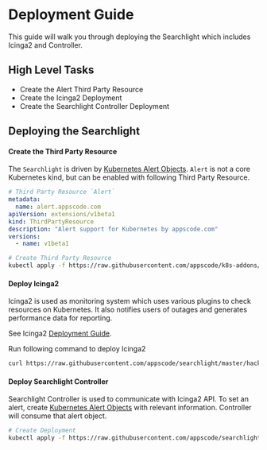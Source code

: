 # Deployment Guide

This guide will walk you through deploying the Searchlight which includes Icinga2 and Controller.

## High Level Tasks

* Create the Alert Third Party Resource
* Create the Icinga2 Deployment
* Create the Searchlight Controller Deployment

## Deploying the Searchlight

#### Create the Third Party Resource

The `Searchlight` is driven by [Kubernetes Alert Objects](alert-object.md). `Alert` is not a core Kubernetes kind, but can be enabled with following Third Party Resource.
```yaml
# Third Party Resource `Alert`
metadata:
  name: alert.appscode.com
apiVersion: extensions/v1beta1
kind: ThirdPartyResource
description: "Alert support for Kubernetes by appscode.com"
versions:
  - name: v1beta1
```

```sh
# Create Third Party Resource
kubectl apply -f https://raw.githubusercontent.com/appscode/k8s-addons/master/api/extensions/alert.yaml
```

#### Deploy Icinga2

Icinga2 is used as monitoring system which uses various plugins to check resources on Kubernetes. It also notifies users of outages and generates performance data for reporting.

See Icinga2 [Deployment Guide](icinga2/deployment.md).

Run following command to deploy Icinga2
```sh
curl https://raw.githubusercontent.com/appscode/searchlight/master/hack/deploy/icinga2/run.sh | bash
```

#### Deploy Searchlight Controller

Searchlight Controller is used to communicate with Icinga2 API. To set an alert, create [Kubernetes Alert Objects](alert-object.md) with relevant information. Controller will consume that alert object. 
 
```sh
# Create Deployment
kubectl apply -f https://raw.githubusercontent.com/appscode/searchlight/master/hack/deploy/searchlight/deployment.yaml
```
